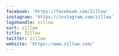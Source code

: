 ```yaml
---
facebook: 'https://facebook.com/Zillow'
instagram: 'https://instagram.com/zillow'
logohandle: zillow
sort: zillow
title: Zillow
twitter: zillow
website: 'https://www.zillow.com/'
---
```

